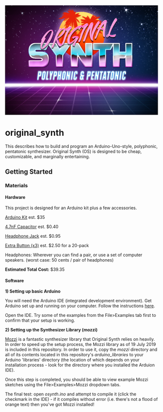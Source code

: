 ![alt-text][logo]

[logo]: https://github.com/smanizad/original_synth/raw/master/images/os.jpg "O R I G I N A L  S Y N T H"
# original_synth
This describes how to build and program an Arduino-Uno-style, polyphonic, pentatonic synthesizer.
Original Synth (OS) is designed to be cheap, customizable, and marginally entertaining.

## Getting Started

### Materials
#### Hardware
This project is designed for an Arduino kit plus a few accessories.

[Arduino Kit](https://www.amazon.com/ELEGOO-Project-Starter-Tutorial-Arduino/dp/B01D8KOZF4/ref=sr_1_3?keywords=elegoo+uno&qid=1563512117&s=gateway&sr=8-3) est. $35

[4.7nF Capacitor](https://www.galco.com/buy/NTE-Electronics/90310?source=googleshopping&utm_source=adwords&utm_campaign=&gclid=CjwKCAjwscDpBRBnEiwAnQ0HQP8t1jy9nY558hPhLuSPOiITvfzZlcQIXhWJYI10von2RAwYybtaGBoCgN8QAvD_BwE) est. $0.40

[Headphone Jack](https://www.adafruit.com/product/1699?gclid=CjwKCAjwscDpBRBnEiwAnQ0HQINPtg1ovczWfjwz1BZe1U7T3z_T7ydyzV1FaG56_17qFj11vlpcexoCIF8QAvD_BwE) est. $0.95


[Extra Button (x3)](https://www.adafruit.com/product/367?gclid=CjwKCAjwscDpBRBnEiwAnQ0HQFElpXXEmNPYQjYdngeUivREq31oZZNDCo4f8serohdGnUnrt-cUrBoChywQAvD_BwE)  est. $2.50 for a 20-pack

Headphones: Wherever you can find a pair, or use a set of computer speakers.  (worst case: 50 cents / pair of headphones)

**Estimated Total Cost:** $39.35


#### Software

**1) Setting up basic Arduino**

You will need the Arduino IDE (integrated development environment).
Get Arduino set up and running on your computer. Follow the instructions [here](https://www.arduino.cc/en/Guide/HomePage).

Open the IDE. Try some of the examples from the File>Examples tab first to confirm that your setup is working.

**2) Setting up the Synthesizer Library (mozzi)**

[Mozzi](https://sensorium.github.io/Mozzi/) is a fantastic synthesizer library that Original Synth relies on heavily.
In order to speed up the setup process, the Mozzi library as of 19 July 2019 is included in this repository. In order to use it, copy the *mozzi* directory and all of its contents located in this repository's *arduino_libraries* to your Arduino 'libraries' directory (the location of which depends on your installation process - look for the directory where you installed the Arduion IDE).

Once this step is completed, you should be able to view example Mozzi sketches using the File>Examples>Mozzi dropdown tabs.

The final test: open *osynth.ino* and attempt to compile it (click the checkmark in the IDE) - if it compiles without error (i.e. there's not a flood of orange text) then you've got Mozzi installed!
